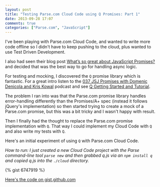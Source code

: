 ```yaml
---
layout: post
title: "Testing Parse.com Cloud Code using Q Promises: Part 1"
date: 2013-09-28 17:07
comments: true
categories: ["Parse.com", "JavaScript"]
---
```

I've been playing with Parse.com Cloud Code, and wanted to write more code offline so I didn't have to keep pushing to the cloud, plus wanted to use Test Driven Development.

I also had seen their blog post [What’s so great about JavaScript Promises?](http://blog.parse.com/2013/01/29/whats-so-great-about-javascript-promises/) and decided that was the best way to go for handling async logic.

For testing and mocking, I discovered the `Q` promise library which is fantastic. For a great intro listen to the [037 JSJ Promises with Domenic Denicola and Kris Kowal](http://javascriptjabber.com/037-jsj-promises-with-domenic-denicola-and-kris-kowal/) podcast and see [Q Getting Started and Tutorial](http://documentup.com/kriskowal/q/).

The problem I ran into was that the Parse.com promise library handles error-handling differently than the Promises/A+ spec (instead it follows jQuery's implementation) so then started trying to create a mock of a Parse.com promise, but this was a bit tricky and I wasn't happy with result.

Then I finally had the thought to replace the Parse.com promise implementation with `Q`. That way I could implement my Cloud Code with `Q` and also write my tests with `Q`.

Here's an initial experiment of using `Q` with Parse.com Cloud Code.

<em>How to run: I just created a new Cloud Code project with the Parse command-line tool `parse new` and then grabbed q.js via an `npm install q` and copied q.js into the `./cloud` directory.</em>

{% gist 6747919 %}

[Here's the code on gist.github.com](https://gist.github.com/briangershon/6747919/)